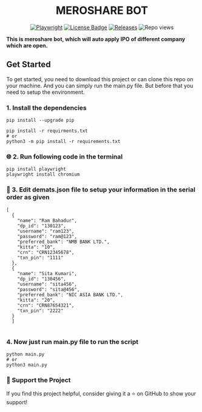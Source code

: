 <div align="center">

# MEROSHARE BOT

[![Playwright](https://img.shields.io/pypi/v/playwright.svg)](https://pypi.python.org/pypi/playwright)
[![License Badge](https://img.shields.io/github/license/tprototype/meroshare-bot?color=2b9348)](https://github.com/tprototype/meroshare-bot/blob/master/README.md)
[![Releases](https://img.shields.io/badge/version-0.0.1-blue)](https://github.com/tprototype/meroshare-bot/releases)
<img src="https://komarev.com/ghpvc/?username=Sagar-Timalsena&label=Repo%20views&color=brightgreen&style=flat&repo=MeroShare-Bot" alt="Repo views" />
</div>


**This is meroshare bot, which will auto apply IPO of different company which are open.**

## Get Started

To get started, you need to download this project or can clone this repo on your machine.
And you can simply run the main.py file. But before that you need to setup the environment.

### 1. Install the dependencies

```
pip install --upgrade pip

pip install -r requirments.txt
# or
python3 -m pip install -r requirements.txt
```

### 🌐 2. Run following code in the terminal

```
pip install playwright
playwright install chromium

```

### 📝 3. Edit demats.json file to setup your information in the serial order as given

```
[
  {
    "name": "Ram Bahadur",
    "dp_id": "130123",
    "username": "ram123",
    "password": "ram@123",
    "preferred_bank": "NMB BANK LTD.",
    "kitta": "10",
    "crn": "CRN12345678",
    "txn_pin": "1111"
  },
  {
    "name": "Sita Kumari",
    "dp_id": "130456",
    "username": "sita456",
    "password": "sita@456",
    "preferred_bank": "NIC ASIA BANK LTD.",
    "kitta": "20",
    "crn": "CRN87654321",
    "txn_pin": "2222"
  }
  ]


```

### 4. Now just run main.py file to run the script

```
python main.py
# or
python3 main.py
```

### 🌟 Support the Project
If you find this project helpful, consider giving it a ⭐ on GitHub to show your support!
